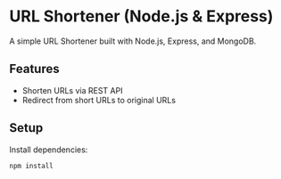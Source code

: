 # URL Shortener (Node.js & Express)

A simple URL Shortener built with Node.js, Express, and MongoDB.

## Features

- Shorten URLs via REST API
- Redirect from short URLs to original URLs

## Setup

Install dependencies:
```bash
npm install
